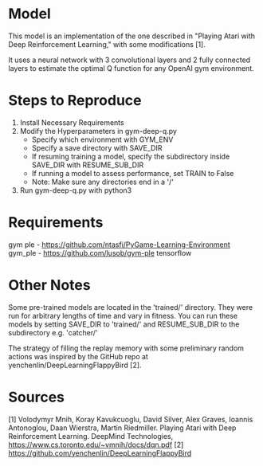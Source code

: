 # Model
This model is an implementation of the one described in "Playing Atari with Deep Reinforcement Learning," with some modifications [1].

It uses a neural network with 3 convolutional layers and 2 fully connected layers to estimate the optimal Q function for any OpenAI gym environment.

# Steps to Reproduce
1. Install Necessary Requirements
2. Modify the Hyperparameters in gym-deep-q.py
    - Specify which environment with GYM_ENV
    - Specify a save directory with SAVE_DIR
    - If resuming training a model, specify the subdirectory inside SAVE_DIR with RESUME_SUB_DIR
    - If running a model to assess performance, set TRAIN to False
    - Note: Make sure any directories end in a '/'
3. Run gym-deep-q.py with python3

# Requirements
gym
ple - https://github.com/ntasfi/PyGame-Learning-Environment
gym_ple - https://github.com/lusob/gym-ple
tensorflow

# Other Notes
Some pre-trained models are located in the 'trained/' directory. They were run for arbitrary lengths of time and vary in fitness. You can run these models by setting SAVE_DIR to 'trained/' and RESUME_SUB_DIR to the subdirectory e.g. 'catcher/'

The strategy of filling the replay memory with some preliminary random actions was inspired by the GitHub repo at yenchenlin/DeepLearningFlappyBird [2].

# Sources
[1] Volodymyr Mnih, Koray Kavukcuoglu, David Silver, Alex Graves, Ioannis Antonoglou, Daan Wierstra, Martin Riedmiller. Playing Atari with Deep Reinforcement Learning. DeepMind Technologies, https://www.cs.toronto.edu/~vmnih/docs/dqn.pdf
[2] https://github.com/yenchenlin/DeepLearningFlappyBird
